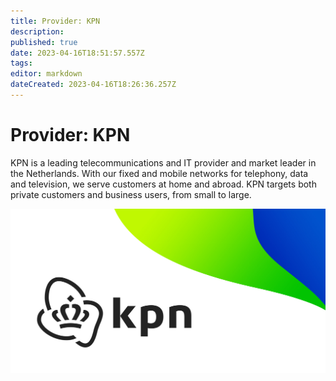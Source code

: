 ```yaml
---
title: Provider: KPN
description: 
published: true
date: 2023-04-16T18:51:57.557Z
tags: 
editor: markdown
dateCreated: 2023-04-16T18:26:36.257Z
---
```


# Provider: KPN

KPN is a leading telecommunications and IT provider and market leader in the Netherlands. With our fixed and mobile networks for telephony, data and television, we serve customers at home and abroad. KPN targets both private customers and business users, from small to large.

![kpn.jpg](/images/site/kpn.jpg)